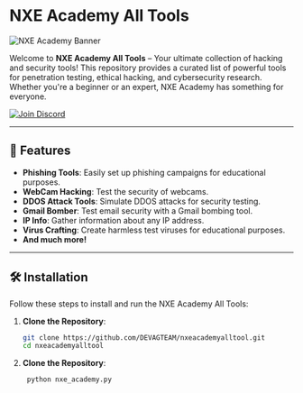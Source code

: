 # NXE Academy All Tools

![NXE Academy Banner](https://i.imgur.com/3QZQZ9M.png) <!-- Replace with your banner image link -->

Welcome to **NXE Academy All Tools** – Your ultimate collection of hacking and security tools! This repository provides a curated list of powerful tools for penetration testing, ethical hacking, and cybersecurity research. Whether you're a beginner or an expert, NXE Academy has something for everyone.

[![Join Discord](https://img.shields.io/discord/your-discord-server-id?label=Join%20Our%20Discord&style=for-the-badge&logo=discord)](([https://discord.gg/ph5ahRQ8jC]))

---

## 🚀 Features

- **Phishing Tools**: Easily set up phishing campaigns for educational purposes.
- **WebCam Hacking**: Test the security of webcams.
- **DDOS Attack Tools**: Simulate DDOS attacks for security testing.
- **Gmail Bomber**: Test email security with a Gmail bombing tool.
- **IP Info**: Gather information about any IP address.
- **Virus Crafting**: Create harmless test viruses for educational purposes.
- **And much more!**

---

## 🛠️ Installation

Follow these steps to install and run the NXE Academy All Tools:

1. **Clone the Repository**:
   ```bash
   git clone https://github.com/DEVAGTEAM/nxeacademyalltool.git
   cd nxeacademyalltool

2. **Clone the Repository**:
   ```bash
    python nxe_academy.py
